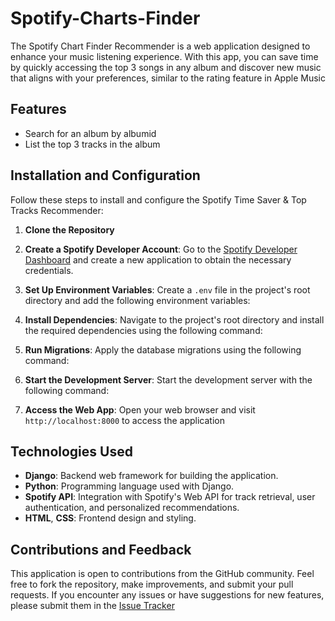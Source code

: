 # Spotify-Charts-Finder



The Spotify Chart Finder Recommender is a web application designed to enhance your music listening experience. With this app, you can save time by quickly accessing the top 3 songs in any album and discover new music that aligns with your preferences, similar to the rating feature in Apple Music

## Features

- Search for an album by albumid
- List the top 3 tracks in the album

## Installation and Configuration

Follow these steps to install and configure the Spotify Time Saver & Top Tracks Recommender:

1. **Clone the Repository**

2. **Create a Spotify Developer Account**: Go to the [Spotify Developer Dashboard](https://developer.spotify.com/dashboard/) and create a new application to obtain the necessary credentials.

3. **Set Up Environment Variables**: Create a `.env` file in the project's root directory and add the following environment variables:

4. **Install Dependencies**: Navigate to the project's root directory and install the required dependencies using the following command:

5. **Run Migrations**: Apply the database migrations using the following command:

6. **Start the Development Server**: Start the development server with the following command:

7. **Access the Web App**: Open your web browser and visit `http://localhost:8000` to access the application


## Technologies Used

- **Django**: Backend web framework for building the application.
- **Python**: Programming language used with Django.
- **Spotify API**: Integration with Spotify's Web API for track retrieval, user authentication, and personalized recommendations.
- **HTML**, **CSS**: Frontend design and styling.

## Contributions and Feedback

This application is open to contributions from the GitHub community. Feel free to fork the repository, make improvements, and submit your pull requests. If you encounter any issues or have suggestions for new features, please submit them in the [Issue Tracker](https://github.neo77-cyber)
